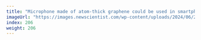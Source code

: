```yaml
---
title: "Microphone made of atom-thick graphene could be used in smartphones"
imageUrl: "https://images.newscientist.com/wp-content/uploads/2024/06/20164801/SEI_209577968.jpg?width=788"
index: 206
weight: 206
---
```

